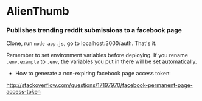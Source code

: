 # AlienThumb
### Publishes trending reddit submissions to a facebook page






Clone, run `node app.js`, go to localhost:3000/auth. That's it.

Remember to set environment variables before deploying. If you rename `.env.example` to `.env`, the variables you put in there will be set automatically. 

- How to generate a non-expiring facebook page access token:

http://stackoverflow.com/questions/17197970/facebook-permanent-page-access-token
